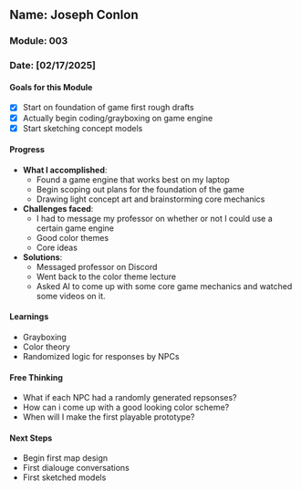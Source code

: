 <!-- Markdown Docs: https://docs.github.com/en/get-started/writing-on-github/getting-started-with-writing-and-formatting-on-github/basic-writing-and-formatting-syntax -->
## Name: Joseph Conlon
### Module: 003

<!-- Repeat the below as needed-->
### Date: [02/17/2025]

#### Goals for this Module

- [x] Start on foundation of game first rough drafts
- [x] Actually begin coding/grayboxing on game engine
- [x] Start sketching concept models

#### Progress
- **What I accomplished**:
  - Found a game engine that works best on my laptop
  - Begin scoping out plans for the foundation of the game
  - Drawing light concept art and brainstorming core mechanics
- **Challenges faced**:
  -  I had to message my professor on whether or not I could use a certain game engine
  -  Good color themes
  -  Core ideas
- **Solutions**:
  -  Messaged professor on Discord
  -  Went back to the color theme lecture
  -  Asked AI to come up with some core game mechanics and watched some videos on it.

#### Learnings
-  Grayboxing
-  Color theory
-  Randomized logic for responses by NPCs

#### Free Thinking
-  What if each NPC had a randomly generated repsonses?
-  How can i come up with a good looking color scheme?
-  When will I make the first playable prototype?

#### Next Steps
-  Begin first map design
-  First dialouge conversations
-  First sketched models
